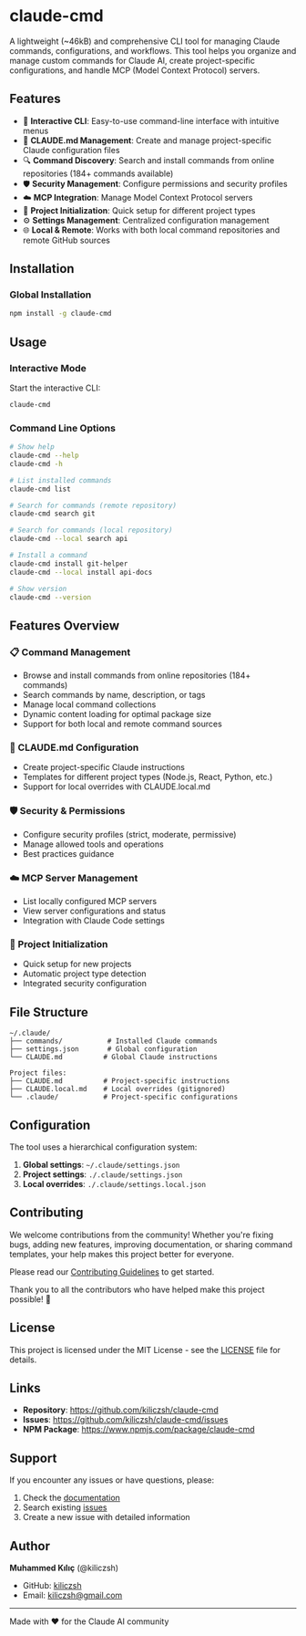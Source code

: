 # claude-cmd

A lightweight (~46kB) and comprehensive CLI tool for managing Claude commands, configurations, and workflows. This tool helps you organize and manage custom commands for Claude AI, create project-specific configurations, and handle MCP (Model Context Protocol) servers.

## Features

- 🎯 **Interactive CLI**: Easy-to-use command-line interface with intuitive menus
- 📝 **CLAUDE.md Management**: Create and manage project-specific Claude configuration files
- 🔍 **Command Discovery**: Search and install commands from online repositories (184+ commands available)
- 🛡️ **Security Management**: Configure permissions and security profiles
- ☁️ **MCP Integration**: Manage Model Context Protocol servers
- 🚀 **Project Initialization**: Quick setup for different project types
- ⚙️ **Settings Management**: Centralized configuration management
- 🌐 **Local & Remote**: Works with both local command repositories and remote GitHub sources

## Installation

### Global Installation

```bash
npm install -g claude-cmd
```

## Usage

### Interactive Mode

Start the interactive CLI:

```bash
claude-cmd
```

### Command Line Options

```bash
# Show help
claude-cmd --help
claude-cmd -h

# List installed commands
claude-cmd list

# Search for commands (remote repository)
claude-cmd search git

# Search for commands (local repository)
claude-cmd --local search api

# Install a command
claude-cmd install git-helper
claude-cmd --local install api-docs

# Show version
claude-cmd --version
```

## Features Overview

### 📋 Command Management
- Browse and install commands from online repositories (184+ commands)
- Search commands by name, description, or tags
- Manage local command collections
- Dynamic content loading for optimal package size
- Support for both local and remote command sources

### 🎯 CLAUDE.md Configuration
- Create project-specific Claude instructions
- Templates for different project types (Node.js, React, Python, etc.)
- Support for local overrides with CLAUDE.local.md

### 🛡️ Security & Permissions
- Configure security profiles (strict, moderate, permissive)
- Manage allowed tools and operations
- Best practices guidance

### ☁️ MCP Server Management
- List locally configured MCP servers
- View server configurations and status
- Integration with Claude Code settings

### 🚀 Project Initialization
- Quick setup for new projects
- Automatic project type detection
- Integrated security configuration

## File Structure

```
~/.claude/
├── commands/           # Installed Claude commands
├── settings.json       # Global configuration
└── CLAUDE.md          # Global Claude instructions

Project files:
├── CLAUDE.md          # Project-specific instructions
├── CLAUDE.local.md    # Local overrides (gitignored)
└── .claude/           # Project-specific configurations
```

## Configuration

The tool uses a hierarchical configuration system:

1. **Global settings**: `~/.claude/settings.json`
2. **Project settings**: `./.claude/settings.json`
3. **Local overrides**: `./.claude/settings.local.json`

## Contributing

We welcome contributions from the community! Whether you're fixing bugs, adding new features, improving documentation, or sharing command templates, your help makes this project better for everyone.

Please read our [Contributing Guidelines](CONTRIBUTING.md) to get started.

Thank you to all the contributors who have helped make this project possible! 🙏

## License

This project is licensed under the MIT License - see the [LICENSE](LICENSE) file for details.

## Links

- **Repository**: https://github.com/kiliczsh/claude-cmd
- **Issues**: https://github.com/kiliczsh/claude-cmd/issues
- **NPM Package**: https://www.npmjs.com/package/claude-cmd

## Support

If you encounter any issues or have questions, please:

1. Check the [documentation](https://github.com/kiliczsh/claude-cmd#readme)
2. Search existing [issues](https://github.com/kiliczsh/claude-cmd/issues)
3. Create a new issue with detailed information

## Author

**Muhammed Kılıç** (@kiliczsh)
- GitHub: [kiliczsh](https://github.com/kiliczsh)
- Email: kiliczsh@gmail.com

---

Made with ❤️ for the Claude AI community
